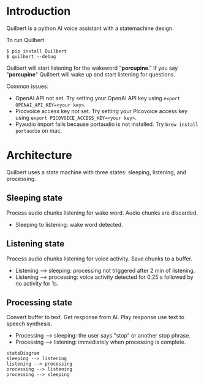 # Introduction
Quilbert is a python AI voice assistant with a statemachine design.

To run Quilbert 

```
$ pip install Quilbert
$ quilbert --debug
```

Quilbert will start listening for the wakeword "**porcupine**."
If you say "**porcupine**" Quilbert will wake up and start listening for questions.

Common issues:
* OpenAI API not set. Try setting your OpenAI API key using `export OPENAI_API_KEY=<your key>`.
* Picovoice access key not set. Try setting your Picovoice access key using `export PICOVOICE_ACCESS_KEY=<your key>`.
* Pyaudio import fails because portaudio is not installed. Try `brew install portaudio` on mac.

# Architecture

Quilbert uses a state machine with three states: sleeping, listening, and processing.

## Sleeping state
Process audio chunks listening for wake word.
Audio chunks are discarded.
* Sleeping to listening: wake word detected.

## Listening state
Process audio chunks listening for voice activity.
Save chunks to a buffer.
* Listening --> sleeping: processing not triggered after 2 min of listening.
* Listening --> processing: voice activity detected for 0.25 s followed by no activity for 1s.

## Processing state
Convert buffer to text.
Get response from AI.
Play response use text to speech synthesis.
* Processing --> sleeping: the user says "stop" or another stop phrase.
* Processing --> listening: immediately when processing is complete.

```mermaid
stateDiagram
sleeping --> listening
listening --> processing
processing --> listening
processing --> sleeping
```
